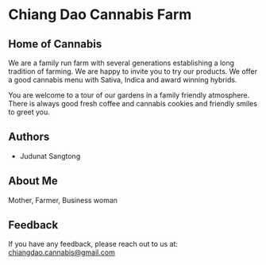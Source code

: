 
# Chiang Dao Cannabis Farm

## Home of Cannabis
We are a family run farm with several generations establishing a long tradition of farming.
We are happy to invite you to try our products.
We offer a good cannabis menu with Sativa, Indica and award winning hybrids.

You are welcome to a tour of our gardens in a family friendly atmosphere.
There is always good fresh coffee and cannabis cookies and friendly smiles to greet you.

## Authors
- Judunat Sangtong

## About Me
Mother, Farmer, Business woman

## Feedback
If you have any feedback, please reach out to us at: chiangdao.cannabis@gmail.com
